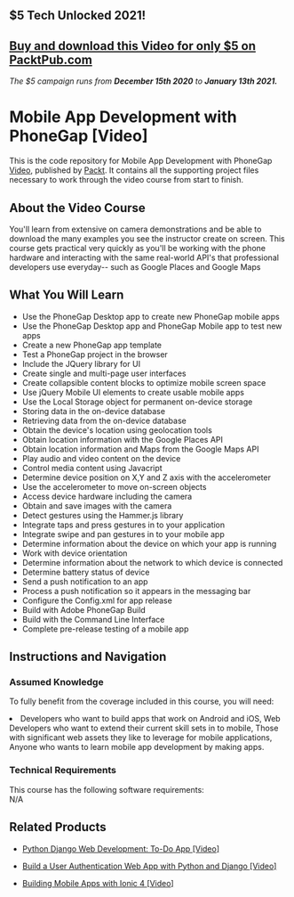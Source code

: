 ## $5 Tech Unlocked 2021!
[Buy and download this Video for only $5 on PacktPub.com](https://www.packtpub.com/product/mobile-app-development-with-phonegap-video/9781788470698)
-----
*The $5 campaign         runs from __December 15th 2020__ to __January 13th 2021.__*




# Mobile App Development with PhoneGap [Video]
This is the code repository for Mobile App Development with PhoneGap [Video](https://www.packtpub.com/application-development/mobile-app-development-phonegap-video), published by [Packt](https://www.packtpub.com/?utm_source=github). It contains all the supporting project files necessary to work through the video course from start to finish.
## About the Video Course
You'll learn from extensive on camera demonstrations and be able to download the many examples you see the instructor create on screen. This course gets practical very quickly as you'll be working with the phone hardware and interacting with the same real-world API's that professional developers use everyday-- such as Google Places and Google Maps



<H2>What You Will Learn</H2>
<DIV class=book-info-will-learn-text>
<UL>
<LI> Use the PhoneGap Desktop app to create new PhoneGap mobile apps</LI>
<LI>Use the PhoneGap Desktop app and PhoneGap Mobile app to test new apps</LI>
<LI>Create a new PhoneGap app template</LI>
<LI>Test a PhoneGap project in the browser</LI>
<LI>Include the JQuery library for UI</LI>
<LI>Create single and multi-page user interfaces</LI>
<LI>Create collapsible content blocks to optimize mobile screen space</LI>
<LI>Use jQuery Mobile UI elements to create usable mobile apps</LI>
<LI>Use the Local Storage object for permanent on-device storage</LI>
<LI>Storing data in the on-device database</LI>
<LI>Retrieving data from the on-device database</LI>
<LI>Obtain the device's location using geolocation tools</LI>
<LI>Obtain location information with the Google Places API</LI>
<LI>Obtain location information and Maps from the Google Maps API</LI>
<LI>Play audio and video content on the device</LI>
<LI>Control media content using Javacript</LI>
<LI>Determine device position on X,Y and Z axis with the accelerometer</LI>
<LI>Use the accelerometer to move on-screen objects</LI>
<LI>Access device hardware including the camera</LI>
<LI>Obtain and save images with the camera</LI>
<LI>Detect gestures using the Hammer.js library</LI>
<LI>Integrate taps and press gestures in to your application</LI>
<LI>Integrate swipe and pan gestures in to your mobile app</LI>
<LI>Determine information about the device on which your app is running</LI>
<LI>Work with device orientation</LI>
<LI>Determine information about the network to which device is connected</LI>
<LI>Determine battery status of device</LI>
<LI>Send a push notification to an app</LI>
<LI>Process a push notification so it appears in the messaging bar</LI>
<LI>Configure the Config.xml for app release</LI>
<LI>Build with Adobe PhoneGap Build</LI>
<LI>Build with the Command Line Interface</LI>
<LI>Complete pre-release testing of a mobile app </LI>
</UL></DIV>

## Instructions and Navigation
### Assumed Knowledge
To fully benefit from the coverage included in this course, you will need:<br/>
<DIV class=book-info-will-learn-text>
<LI> Developers who want to build apps that work on Android and iOS, Web Developers who want to extend their current skill sets in to mobile, Those with significant web assets they like to leverage for mobile applications, Anyone who wants to learn mobile app development by making apps.	</li>
<DIV>

### Technical Requirements
This course has the following software requirements:<br/>
N/A

## Related Products
* [Python Django Web Development: To-Do App [Video]
](https://www.packtpub.com/web-development/python-django-web-development-do-app-video)

* [Build a User Authentication Web App with Python and Django [Video]
]( https://www.packtpub.com/application-development/build-user-authentication-web-app-python-and-django-video)

* [Building Mobile Apps with Ionic 4 [Video]
]( https://www.packtpub.com/application-development/building-mobile-apps-ionic-4-video)

